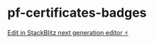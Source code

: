 # pf-certificates-badges

[Edit in StackBlitz next generation editor ⚡️](https://stackblitz.com/~/github.com/adam-trnka-one/pf-certificates-badges)